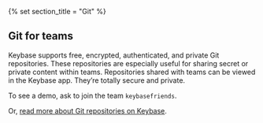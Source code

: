 {% set section_title = "Git" %}
## Git for teams
Keybase supports free, encrypted, authenticated, and private Git repositories. These repositories are especially useful for sharing secret or private content within teams. Repositories shared with teams can be viewed in the Keybase app. They’re totally secure and private. 

To see a demo, ask to join the team `keybasefriends`.

Or, [read more about Git repositories on Keybase](/git).
